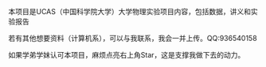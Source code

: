 本项目是UCAS（中国科学院大学）大学物理实验项目内容，包括数据，讲义和实验报告

若有其他想要资料（计算机系），可以与我联系，我会一并上传。QQ:936540158

如果学弟学妹认可本项目，麻烦点亮右上角Star，这是支撑我做下去的动力。
